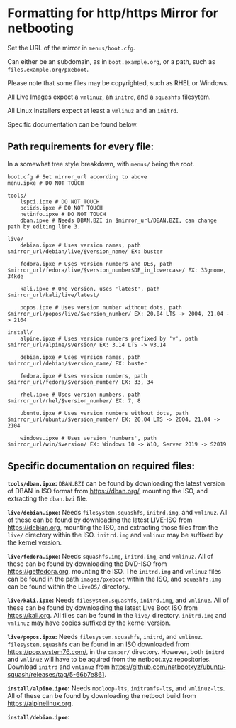 # Formatting for http/https Mirror for netbooting

Set the URL of the mirror in `menus/boot.cfg`.

Can either be an subdomain, as in `boot.example.org`, or a path, such as `files.example.org/pxeboot`.

Please note that some files may be copyrighted, such as RHEL or Windows.



All Live Images expect a `vmlinuz`, an `initrd`, and a `squashfs` filesytem.

All Linux Installers expect at least a `vmlinuz` and an `initrd`. 

Specific documentation can be found below.

## **Path requirements for every file:**
In a somewhat tree style breakdown, with `menus/` being the root.
```
boot.cfg # Set mirror_url according to above
menu.ipxe # DO NOT TOUCH

tools/
    lspci.ipxe # DO NOT TOUCH
    pciids.ipxe # DO NOT TOUCH
    netinfo.ipxe # DO NOT TOUCH
    dban.ipxe # Needs DBAN.BZI in $mirror_url/DBAN.BZI, can change path by editing line 3.

live/
    debian.ipxe # Uses version names, path $mirror_url/debian/live/$version_name/ EX: buster

    fedora.ipxe # Uses version numbers and DEs, path $mirror_url/fedora/live/$version_number$DE_in_lowercase/ EX: 33gnome, 34kde
    
    kali.ipxe # One version, uses 'latest', path $mirror_url/kali/live/latest/

    popos.ipxe # Uses version number without dots, path $mirror_url/popos/live/$version_number/ EX: 20.04 LTS -> 2004, 21.04 -> 2104

install/
    alpine.ipxe # Uses version numbers prefixed by 'v', path $mirror_url/alpine/$version/ EX: 3.14 LTS -> v3.14

    debian.ipxe # Uses version names, path $mirror_url/debian/$version_name/ EX: buster

    fedora.ipxe # Uses version numbers, path $mirror_url/fedora/$version_number/ EX: 33, 34

    rhel.ipxe # Uses version numbers, path $mirror_url/rhel/$version_number/ EX: 7, 8

    ubuntu.ipxe # Uses version numbers without dots, path $mirror_url/ubuntu/$version_number/ EX: 20.04 LTS -> 2004, 21.04 -> 2104

    windows.ipxe # Uses version 'numbers', path $mirror_url/win/$version/ EX: Windows 10 -> W10, Server 2019 -> S2019
```

## **Specific documentation on required files:**

**`tools/dban.ipxe`:** `DBAN.BZI` can be found by downloading the latest version of DBAN in ISO format from https://dban.org/, mounting the ISO, and extracting the `dban.bzi` file.

**`live/debian.ipxe`:** Needs `filesystem.squashfs`, `initrd.img`, and `vmlinuz`. All of these can be found by downloading the latest LIVE-ISO from https://debian.org, mounting the ISO, and extracting those files from the `live/` directory within the ISO. `initrd.img` and `vmlinuz` may be suffixed by the kernel version.

**`live/fedora.ipxe`:** Needs `squashfs.img`, `initrd.img`, and `vmlinuz`. All of these can be found by downloading the DVD-ISO from https://getfedora.org, mounting the ISO. The `initrd.img` and `vmlinuz` files can be found in the path `images/pxeboot` within the ISO, and `squashfs.img` can be found within the `LiveOS/` directory.

**`live/kali.ipxe`:** Needs `filesystem.squashfs`, `initrd.img`, and `vmlinuz`. All of these can be found by downloading the latest Live Boot ISO from https://kali.org. All files can be found in the `live/` directory. `initrd.img` and `vmlinuz` may have copies suffixed by the kernel version.

**`live/popos.ipxe`:** Needs `filesystem.squashfs`, `initrd`, and `vmlinuz`. `filesystem.squashfs` can be found in an ISO downloaded from https://pop.system76.com/, in the `casper/` directory. However, both `initrd` and `vmlinuz` will have to be aquired from the netboot.xyz repositories. Download `initrd` and `vmlinuz` from https://github.com/netbootxyz/ubuntu-squash/releases/tag/5-66b7e861.

**`install/alpine.ipxe`:** Needs `modloop-lts`, `initramfs-lts`, and `vmlinuz-lts`. All of these can be found by downloading the netboot build from https://alpinelinux.org.

**`install/debian.ipxe`:** 